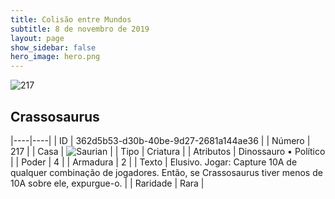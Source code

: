 ```yaml
---
title: Colisão entre Mundos
subtitle: 8 de novembro de 2019
layout: page
show_sidebar: false
hero_image: hero.png
---
```


![217](https://cdn.keyforgegame.com/media/card_front/pt/452_217_G86RPHM5CVMF_pt.png)

## Crassosaurus

|----|----|
| ID | 362d5b53-d30b-40be-9d27-2681a144ae36 |
| Número | 217 |
| Casa | ![Saurian](https://archonarcana.com/images/thumb/9/9e/Saurian_P.png/22px-Saurian_P.png "Sauro") |
| Tipo | Criatura |
| Atributos | Dinossauro • Político |
| Poder | 4 |
| Armadura | 2 |
| Texto | Elusivo. Jogar: Capture 10A de qualquer combinação de jogadores. Então,  se Crassosaurus tiver menos de 10A sobre ele, expurgue-o. |
| Raridade | Rara |
